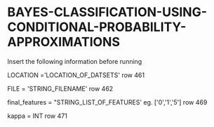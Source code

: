 # BAYES-CLASSIFICATION-USING-CONDITIONAL-PROBABILITY-APPROXIMATIONS

Insert the following information before running

LOCATION ='LOCATION_OF_DATSETS' row 461 

FILE = 'STRING_FILENAME' row 462 

final_features = "STRING_LIST_OF_FEATURES' eg. ['0','1','5'] row 469

kappa = INT row 471
